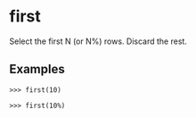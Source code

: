 # first

Select the first N (or N%) rows. Discard the rest.

## Examples

`>>> first(10)`

`>>> first(10%)`